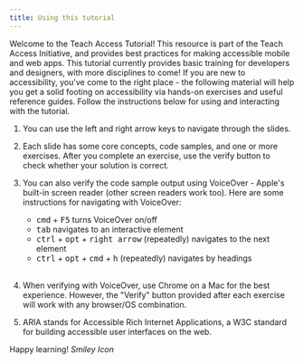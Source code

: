 ```yaml
---
title: Using this tutorial
---
```


Welcome to the Teach Access Tutorial! This resource is part of the Teach Access Initiative, and provides best practices for making accessible mobile and web apps. This tutorial currently provides basic training for developers and designers, with more disciplines to come! If you are new to accessibility, you've come to the right place - the following material will help you get a solid footing on accessibility via hands-on exercises and useful reference guides. Follow the instructions below for using and interacting with the tutorial.

1.  You can use the left and right arrow keys to navigate through the slides.

2.  Each slide has some core concepts, code samples, and one or more exercises. After you complete an exercise,
    use the verify button to check whether your solution is correct.

3.  You can also verify the code sample output using VoiceOver - Apple's built-in screen reader (other screen readers work too). Here are some instructions for navigating with VoiceOver:

    - <kbd>cmd</kbd> + <kbd>F5</kbd> turns VoiceOver on/off
    - <kbd>tab</kbd> navigates to an interactive element
    - <kbd>ctrl</kbd> + <kbd>opt</kbd> + <kbd>right arrow</kbd> (repeatedly)
      navigates to the next element
    - <kbd>ctrl</kbd> + <kbd>opt</kbd> + <kbd>cmd</kbd> + <kbd>h</kbd>
      (repeatedly) navigates by headings
      <br /><br />

4.  When verifying with VoiceOver, use Chrome on a Mac for the best experience. However, the "Verify" button provided after each exercise will work with any browser/OS combination.

5.  ARIA stands for Accessible Rich Internet Applications, a W3C standard for
    building accessible user interfaces on the web.

Happy learning! <i className="fa fa-smile-o"><i className="accessible_elem">Smiley Icon</i></i>
